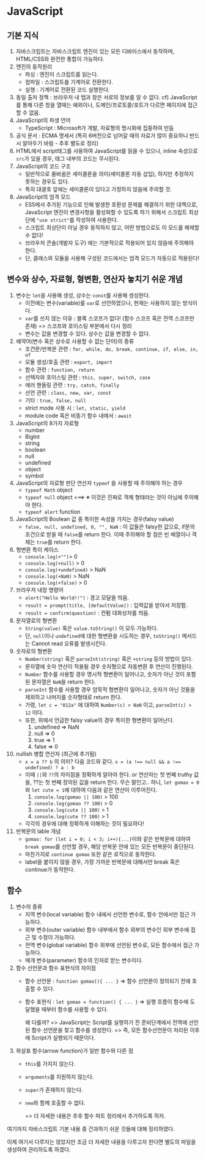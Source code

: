 # JavaScript

## 기본 지식

1. 자바스크립트는 자바스크립트 엔진이 있는 모든 디바이스에서 동작하며, HTML/CSS와 완전한 통합이 가능하다.
2. 엔진의 동작원리
   - 파싱 : 엔진이 스크립트를 읽는다.
   - 컴파일 : 스크립트를 기계어로 전환한다.
   - 실행 : 기계어로 전환된 코드 실행한다.
3. 동일 출처 정책 : 브라우저 내 탭과 창은 서로의 정보를 알 수 없다.
   cf) JavaScript를 통해 다른 창을 열때는 예외이나, 도메인/프로토콜/포트가 다르면 페이지에 접근할 수 없음.
4. JavaScript의 파생 언어
   - TypeScript : Microsoft가 개발, 자료형의 명시화에 집중하여 만듬
5. 공식 문서 : ECMA 명세서 (특히 6버전으로 넘어갈 때의 자료가 많이 중요하니 반드시 알아두기 바람 - 추후 별도로 정리)
6. HTML에서 script태그를 사용하여 JavaScript를 읽을 수 있으나, inline 속성으로  ``src``가 있을 경우, 태그 내부의 코드는 무시된다.
7. JavaScript의 코드 구조
   - 일반적으로 줄바꿈은 세미콜론을 의미(세미콜론 자동 삽입), 하지만 추정하지 못하는 경우도 있다.
   - 특히 대괄호 앞에는 세미콜론이 있다고 가정하지 않음에 주의할 것.
8. JavaScript의 엄격 모드
   - ES5에서 추가된 기능으로 인해 발생한 호환성 문제를 해결하기 위한 대책으로, JavaScript 엔진이 변경사항을 활성화할 수 있도록 하기 위해서 스크립트 최상단에 ``"use strict"``를 작성하여 사용한다.
   - 스크립트 최상단이 아닐 경우 동작하지 않고, 어떤 방법으로도 이 모드를 해제할 수 없다!
   - 브라우저 콘솔(개발자 도구) 에는 기본적으로 적용되어 있지 않음에 주의해야 한다.
   - 단, 클래스와 모듈을 사용해 구성된 코드에서는 엄격 모드가 자동으로 적용된다!

## 변수와 상수, 자료형, 형변환, 연산자 놓치기 쉬운 개념

1. 변수는 ``let``을 사용해 생성, 상수는 ``const``를 사용해 생성한다.
   * 이전에는 변수(variable)를 ``var``로 선언하였으나, 현재는 사용하지 않는 방식이다.
   * ``var``를 쓰지 않는 이유 : 블록 스코프가 없다! (함수 스코프 혹은 전역 스코프만 존재)
     => 스코프와 호이스팅 부분에서 다시 정리
   * 변수는 값을 변경할 수 있다. 상수는 값을 변경할 수 없다.
2. 예약어(변수 혹은 상수로 사용할 수 없는 단어)의 종류
   * 조건문/반복문 관련 : ``for, while, do, break, continue, if, else, in, of``
   * 모듈 생성/호출 관련 : ``export, import``
   * 함수 관련 : ``function, return``
   * 선택자와 호이스팅 관련 : ``this, super, switch, case``
   * 에러 핸들링 관련 : ``try, catch, finally``
   * 선언 관련 : ``class, new, var, const``
   * 기타 : ``true, false, null``
   * strict mode 사용 시 : ``let, static, yield``
   * module code 혹은 비동기 함수 내에서 : ``await``
3. JavaScript의 8가지 자료형
   * number
   * BigInt
   * string
   * boolean
   * null
   * undefined
   * object
   * symbol
4. JavaScript의 자료형 판단 연산자 ``typeof`` 을 사용할 때 주의해야 하는 경우
   * ``typeof Math`` object
   * ``typeof null`` object ===> ※ 이것은 진짜로 객체 형태라는 것이 아님에 주의해야 한다.
   * ``typeof alert`` function
5. JavaScript의 Boolean 값 중 특이한 속성을 가지는 경우(falsy value)
   * ``false, null, undefined, 0, "", NaN`` : 이 값들은 falsy한 값으로, if문의 조건으로 받을 때 ``false``를 return 한다.
     이때 주의해야 할 점은 빈 배열이나 객체는 ``true``를 return 한다.
6. 형변환 특이 케이스
   * ``console.log(+"")``> 0
   * ``console.log(+null)`` > 0
   * ``console.log(+undefined)`` > NaN
   * ``console.log(+NaN)`` > NaN
   * ``console.log(+false)`` > 0
7. 브라우저 내장 명령어
   * ``alert("Hello World!!")`` : 경고 모달을 띄움.
   * ``result = prompt(title, [defaultValue])`` : 입력값을 받아서 저장함.
   * ``result = confirm(question)`` : 컨펌 대화상자를 띄움.
8. 문자열로의 형변환
   * ``String(value)`` 혹은 ``value.toString()`` 이 모두 가능하다.
   * 단, ``null``이나 ``undefined``에 대한 형변환을 시도하는 경우, ``toString()`` 메서드는 Cannot read 오류를 발생시킨다.
9. 숫자로의 형변환
   * ``Number(string)`` 혹은 ``parseInt(string)`` 혹은 ``+string`` 등의 방법이 있다.
   * 문자열에 숫자 연산이 적용될 경우 숫자형으로 자동변환 후 연산이 진행된다.
   * ``Number`` 함수를 사용할 경우 명시적 형변환이 일어나고, 숫자가 아닌 것이 포함된 문자열은 ``NaN``을 return 한다.
   * ``parseInt`` 함수를 사용할 경우 암묵적 형변환이 일어나고, 숫자가 아닌 것들을 제외하고 나머지를 숫자형태로 return 한다.
   * 가령, ``let c = "012a"`` 에 대하여 ``Number(c) > NaN`` 이고, ``parseInt(c) > 12`` 이다.
   * 또한, 위에서 언급한 falsy value의 경우 특이한 형변환이 일어난다.
     1. undefined => NaN
     2. null => 0
     3. true => 1
     4. false => 0
10. nullish 병합 연산자 (최근에 추가됨)
    * ``x = a ?? b`` 의 의미?
      다음 코드와 같다. ``x = (a !== null && a !== undefined) ? a : b``
    * 이때 ``||``와 ``??``의 차이점을 정확하게 알아야 한다. or 연산자는 첫 번째 truthy 값을, ??는 첫 번째 정의된 값을 return 한다.
      무슨 말인고.. 하니, ``let gomao = 0``와 ``let cute = 1``에 대하여 다음과 같은 연산이 이루어진다.
      1. ``console.log(gomao || 100)`` > 100
      2. ``console.log(gomao ?? 100)`` > 0
      3. ``console.log(cute || 100)`` > 1
      4. ``console.log(cute ?? 100)`` > 1
    * 각각의 경우에 대해 정확하게 이해하는 것이 필요하다!
11. 반복문의 lable 개념
    * ``gomao: for (let i = 0; i < 3; i++){...}``이와 같은 반복문에 대하여
      ``break gomao``를 선언할 경우, 해당 반복문 안에 있는 모든 반복문이 중단된다.
    * 마찬가지로 ``continue gomao`` 또한 같은 로직으로 동작한다.
    * label을 붙이지 않을 경우, 가장 가까운 반복문에 대해서만 break 혹은 continue가 동작한다.

## 함수

1. 변수의 종류
   * 지역 변수(local variable)
     함수 내에서 선언한 변수로, 함수 안에서만 접근 가능하다.
   * 외부 변수(outer variable)
     함수 내부에서 함수 외부의 변수인 외부 변수에 접근 및 수정이 가능하다.
   * 전역 변수(global variable)
     함수 외부에 선언된 변수로, 모든 함수에서 접근 가능하다.
   * 매개 변수(parameter)
     함수의 인자로 받는 변수이다.
2. 함수 선언문과 함수 표현식의 차이점
   * 함수 선언문 : ``function gomao(){ ... }`` => 함수 선언문이 정의되기 전에 호출할 수 있다.
   * 함수 표현식 : ``let gomao = function() { ... }`` => 실행 흐름이 함수에 도달했을 때부터 함수를 사용할 수 있다.

     왜 다를까?
     => JavaScript는 Script를 실행하기 전 준비단계에서 전역에 선언된 함수 선언문을 찾고 함수를 생성한다.
     => 즉, 모든 함수선언문이 처리된 이후에 Script가 실행되기 때문이다.
3. 화살표 함수(arrow function)가 일반 함수와 다른 점
   * ``this``를 가지지 않는다.
   * ``arguments``를 지원하지 않는다.
   * ``super``가 존재하지 않는다.
   * ``new``와 함께 호출할 수 없다.

     => 더 자세한 내용은 추후 함수 파트 정리에서 추가하도록 하자.


여기까지 자바스크립트 기본 내용 중 간과하기 쉬운 것들에 대해 정리하였다.

이제 여기서 다루지는 않았지만 조금 더 자세한 내용을 다루고자 한다면 별도의 파일을 생성하여 관리하도록 하겠다.
